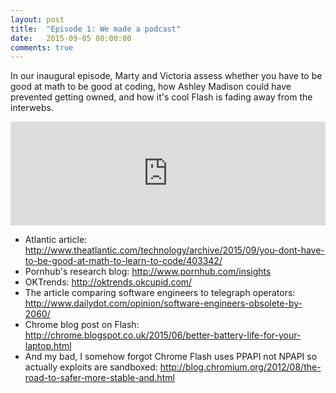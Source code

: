 ```yaml
---
layout: post
title:  "Episode 1: We made a podcast"
date:   2015-09-05 08:00:00
comments: true
---
```


In our inaugural episode, Marty and Victoria assess whether you have to be good at math to be good at coding, how Ashley Madison could have prevented getting owned, and how it's cool Flash is fading away from the interwebs.

<iframe width="100%" height="166" scrolling="no" frameborder="no" src="https://w.soundcloud.com/player/?url=https%3A//api.soundcloud.com/tracks/222449451&amp;color=ff5500&amp;auto_play=false&amp;hide_related=false&amp;show_comments=true&amp;show_user=true&amp;show_reposts=false"></iframe>

- Atlantic article: <http://www.theatlantic.com/technology/archive/2015/09/you-dont-have-to-be-good-at-math-to-learn-to-code/403342/>
- Pornhub's research blog: <http://www.pornhub.com/insights>
- OKTrends: <http://oktrends.okcupid.com/>
- The article comparing software engineers to telegraph operators: <http://www.dailydot.com/opinion/software-engineers-obsolete-by-2060/>
- Chrome blog post on Flash: <http://chrome.blogspot.co.uk/2015/06/better-battery-life-for-your-laptop.html>
- And my bad, I somehow forgot Chrome Flash uses PPAPI not NPAPI so actually exploits are sandboxed: <http://blog.chromium.org/2012/08/the-road-to-safer-more-stable-and.html>


